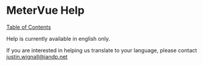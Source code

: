 MeterVue Help
=============

[Table of Contents](https://github.com/IandP/MeterVue-Help/wiki)

Help is currently available in english only.

If you are interested in helping us translate to your language, please contact justin.wignall@iandp.net
